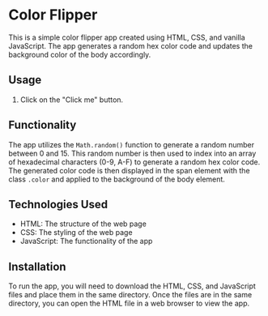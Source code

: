# Color Flipper

This is a simple color flipper app created using HTML, CSS, and vanilla JavaScript. The app generates a random hex color code and updates the background color of the body accordingly.

## Usage

1. Click on the "Click me" button.

## Functionality

The app utilizes the `Math.random()` function to generate a random number between 0 and 15. This random number is then used to index into an array of hexadecimal characters (0-9, A-F) to generate a random hex color code. The generated color code is then displayed in the span element with the class `.color` and applied to the background of the body element.

## Technologies Used

- HTML: The structure of the web page
- CSS: The styling of the web page
- JavaScript: The functionality of the app

## Installation

To run the app, you will need to download the HTML, CSS, and JavaScript files and place them in the same directory. Once the files are in the same directory, you can open the HTML file in a web browser to view the app.

